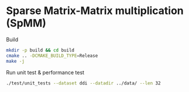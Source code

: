 # Sparse Matrix-Matrix multiplication (SpMM)

Build

```sh
mkdir -p build && cd build
cmake .. -DCMAKE_BUILD_TYPE=Release
make -j
```

Run unit test & performance test

```sh
./test/unit_tests --dataset ddi --datadir ../data/ --len 32
```
